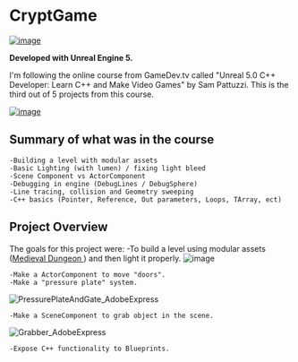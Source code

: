# CryptGame
[![image](https://user-images.githubusercontent.com/78411295/173550543-bd1d7513-1637-4c6a-987c-e7b7b2aa4139.png)](https://youtu.be/OkQ3bLqNyIM)


**Developed with Unreal Engine 5.**

I'm following the online course from GameDev.tv called "Unreal 5.0 C++ Developer: Learn C++ and Make Video Games" by Sam Pattuzzi.
This is the third out of 5 projects from this course.

[![image](https://user-images.githubusercontent.com/78411295/173539420-5de5bcd0-1524-40e7-bf13-67c202a53426.png)](https://www.gamedev.tv/courses/)

## Summary of what was in the course

    -Building a level with modular assets
    -Basic Lighting (with lumen) / fixing light bleed
    -Scene Component vs ActorComponent
    -Debugging in engine (DebugLines / DebugSphere)
    -Line tracing, collision and Geometry sweeping
    -C++ basics (Pointer, Reference, Out parameters, Loops, TArray, ect)

## Project Overview 


The goals for this project were:
    -To build a level using modular assets ([Medieval Dungeon
](https://www.unrealengine.com/marketplace/en-US/product/a5b6a73fea5340bda9b8ac33d877c9e2?sessionInvalidated=true)) and then light it properly. 
![image](https://user-images.githubusercontent.com/78411295/173544692-0b327af1-5946-4f61-aa36-dd0276d80623.png)

    -Make a ActorComponent to move "doors".
    -Make a "pressure plate" system. 

![PressurePlateAndGate_AdobeExpress](https://user-images.githubusercontent.com/78411295/173548412-72a37b5f-6b95-41a9-b153-a6193913ab64.gif)

    -Make a SceneComponent to grab object in the scene. 

![Grabber_AdobeExpress](https://user-images.githubusercontent.com/78411295/173548752-4ccb6d25-97a1-4978-944b-fa07d91a0b2a.gif)

    -Expose C++ functionality to Blueprints.



